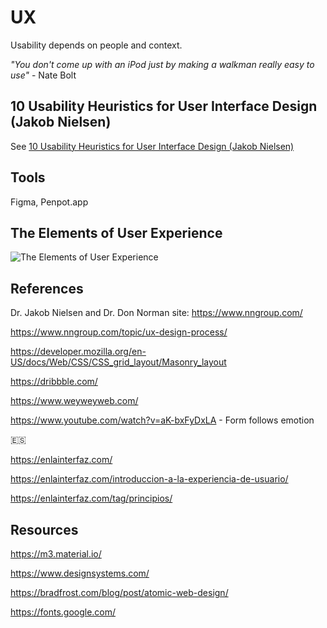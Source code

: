 
# UX
Usability depends on people and context.

_"You don't come up with an iPod just by making a walkman really easy to use"_ - Nate Bolt


## 10 Usability Heuristics for User Interface Design (Jakob Nielsen)
See [10 Usability Heuristics for User Interface Design (Jakob Nielsen)](10-usability-heuristics-nielsen.md)



## Tools
Figma, Penpot.app


## The Elements of User Experience

![The Elements of User Experience](https://www.insight.com/en_US/content-and-resources/blog/focusing-on-the-foundations-of-user-experience/jcr:content/top-container-width/column_layout/-column-1/image.img.jpg/1571178345699.jpg)


## References

Dr. Jakob Nielsen and Dr. Don Norman site: 
https://www.nngroup.com/

https://www.nngroup.com/topic/ux-design-process/



https://developer.mozilla.org/en-US/docs/Web/CSS/CSS_grid_layout/Masonry_layout


https://dribbble.com/ 



https://www.weyweyweb.com/ 

https://www.youtube.com/watch?v=aK-bxFyDxLA - Form follows emotion



:es: 

https://enlainterfaz.com/

https://enlainterfaz.com/introduccion-a-la-experiencia-de-usuario/

https://enlainterfaz.com/tag/principios/ 



## Resources
https://m3.material.io/ 

https://www.designsystems.com/

https://bradfrost.com/blog/post/atomic-web-design/ 

https://fonts.google.com/




